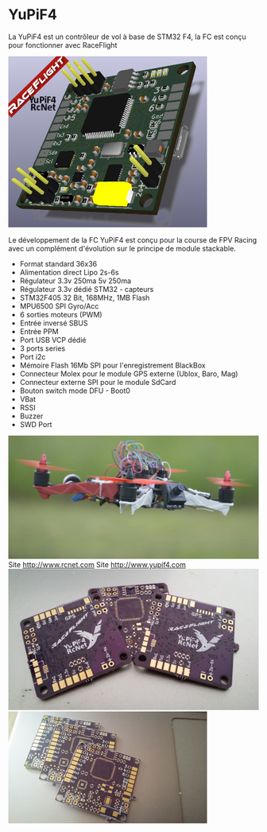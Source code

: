 # YuPiF4
La YuPiF4 est un contrôleur de vol à base de STM32 F4, la FC est conçu pour fonctionner avec RaceFlight

![YuPiF4](images/PreYupif4.png)

Le développement de la FC YuPiF4 est conçu pour la course de FPV Racing avec un complément d'évolution sur le principe de module stackable.

- Format standard 36x36
- Alimentation direct Lipo 2s-6s
- Régulateur 3.3v 250ma 5v 250ma
- Régulateur 3.3v dédié STM32 - capteurs
- STM32F405 32 Bit, 168MHz, 1MB Flash
- MPU6500 SPI Gyro/Acc 
- 6 sorties moteurs (PWM)
- Entrée inversé SBUS
- Entrée PPM
- Port USB VCP dédié
- 3 ports series
- Port i2c
- Mémoire Flash 16Mb SPI pour l'enregistrement BlackBox
- Connecteur Molex pour le module GPS externe (Ublox, Baro, Mag)
- Connecteur externe SPI pour le module SdCard
- Bouton switch mode DFU - Boot0
- VBat
- RSSI
- Buzzer
- SWD Port

![YuPiF4](images/YuP.jpg)
Site http://www.rcnet.com
Site http://www.yupif4.com
![YuPiF4](images/pre_yupV0.2.jpg)
![YuPiF4](images/pcb1.jpg)
